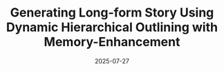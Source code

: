 ---
title: "Generating Long-form Story Using Dynamic Hierarchical Outlining with Memory-Enhancement"
collection: conferences
permalink: /publication/Generating_Lf
date: 2025-07-27
year: "2025"
venue: "ACL"
city: 
state: ""
thumbnail: "Generating_Lf.png"
teaser :
authors: "Qianyue Wang, Jinwu Hu, Zhengping Li, Yufeng Wang, daiyuan li, Yu Hu, Mingkui Tan"
bibtex: Generating_Lf.txt
uri: Generating_Lf.pdf
arxiv: https://arxiv.org/abs/2412.13575
project: 
source: https://github.com/Qianyue-Wang/Generating-Long-form-Story-Using-Dynamic-Hierarchical-Outlining-with-Memory-Enhancement
poster: 
data:
---